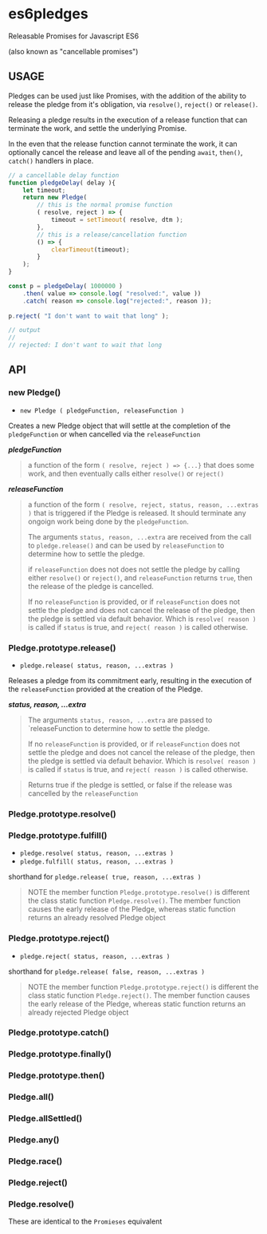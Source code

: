 # es6pledges

Releasable Promises for Javascript ES6


(also known as "cancellable promises")

## USAGE

Pledges can be used just like Promises, with the addition of 
the ability to release the pledge from it's obligation, via 
`resolve()`, `reject()` or `release()`. 

Releasing a pledge results in the execution of a release function 
that can terminate the work, and settle the underlying Promise.

In the even that the release function cannot terminate the work,
it can optionally cancel the release and leave all of the pending
`await`, `then()`, `catch()` handlers in place.

```javascript
// a cancellable delay function
function pledgeDelay( delay ){
	let timeout;
	return new Pledge(
		// this is the normal promise function
		( resolve, reject ) => {
			timeout = setTimeout( resolve, dtm );
		},
		// this is a release/cancellation function
		() => {
			clearTimeout(timeout);
		}
	);
}

const p = pledgeDelay( 1000000 )
	.then( value => console.log( "resolved:", value ))
	.catch( reason => console.log("rejected:", reason ));
	
p.reject( "I don't want to wait that long" );

// output 
//
// rejected: I don't want to wait that long
```

## API

### new Pledge()
* `new Pledge ( pledgeFunction, releaseFunction )`

Creates a new Pledge object that will settle at the completion of the `pledgeFunction` or 
when cancelled via the `releaseFunction`


_**pledgeFunction**_
> a function of the form `( resolve, reject ) => {...}` that does some
> work, and then eventually calls either `resolve()` or `reject()`

_**releaseFunction**_
> a function of the form `( resolve, reject, status, reason, ...extras )` 
> that is triggered if the Pledge is released. It should terminate
> any ongoign work being done by the `pledgeFunction`. 
>
> The arguments `status, reason, ...extra` are received from the call to
> `pledge.release()` and can be used by `releaseFunction` to determine 
> how to settle the pledge.
> 
> if `releaseFunction` does not does not settle the pledge by calling either
> `resolve()` or `reject()`, and `releaseFunction` returns `true`, then 
> the release of the pledge is cancelled. 
> 
> If no `releaseFunction` is provided, or if `releaseFunction` does
> not settle the pledge and does not cancel the release of the pledge,
> then the pledge is settled via default behavior. Which is `resolve(
> reason )` is called if `status` is true, and `reject( reason )` is
> called otherwise.


### Pledge.prototype.release()
* `pledge.release( status, reason, ...extras )`

 Releases a pledge from its commitment early, resulting in the
 execution of the `releaseFunction` provided at the creation of the
 Pledge.

_**status, reason, ...extra**_
> The arguments `status, reason, ...extra` are passed to `releaseFunction
> to determine how to settle the pledge.
>
> If no `releaseFunction` is provided, or if `releaseFunction` does
> not settle the pledge and does not cancel the release of the pledge,
> then the pledge is settled via default behavior. Which is `resolve(
> reason )` is called if `status` is true, and `reject( reason )` is
> called otherwise.

> Returns true if the pledge is settled, or false if the release was cancelled
> by the `releaseFunction`

### Pledge.prototype.resolve()
### Pledge.prototype.fulfill()
* `pledge.resolve( status, reason, ...extras )`
* `pledge.fulfill( status, reason, ...extras )`

shorthand for `pledge.release( true, reason, ...extras )`

> NOTE the member function `Pledge.prototype.resolve()` is different 
> the class static function `Pledge.resolve()`. The member function causes the
> early release of the Pledge, whereas static function returns an already 
> resolved Pledge object


### Pledge.prototype.reject()
* `pledge.reject( status, reason, ...extras )`

shorthand for `pledge.release( false, reason, ...extras )`

> NOTE the member function `Pledge.prototype.reject()` is different 
> the class static function `Pledge.reject()`. The member function causes the
> early release of the Pledge, whereas static function returns an already 
> rejected Pledge object


### Pledge.prototype.catch()
### Pledge.prototype.finally()
### Pledge.prototype.then()
### Pledge.all()
### Pledge.allSettled()
### Pledge.any()
### Pledge.race()
### Pledge.reject()
### Pledge.resolve()

These are identical to the `Promieses` equivalent





	




	

